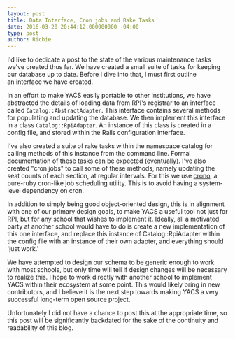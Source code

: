 ```yaml
---
layout: post
title: Data Interface, Cron jobs and Rake Tasks
date: 2016-03-20 20:44:12.000000000 -04:00
type: post
author: Richie
---
```


I'd like to dedicate a post to the state of the various maintenance tasks we've created thus far. We have created a small suite of tasks for keeping our database up to date. Before I dive into that, I must first outline an interface we have created.

In an effort to make YACS easily portable to other institutions, we have abstracted the details of loading data from RPI's registrar to an interface called `Catalog::AbstractAdapter`. This interface contains several methods for populating and updating the database. We then implement this interface in a class `Catalog::RpiAdapter`. An instance of this class is created in a config file, and stored within the Rails configuration interface.

I've also created a suite of rake tasks within the namespace catalog for calling methods of this instance from the command line. Formal documentation of these tasks can be expected (eventually). I've also created "cron jobs" to call some of these methods, namely updating the seat counts of each section, at regular intervals. For this we use [crono](https://github.com/plashchynski/crono), a pure-ruby cron-like job scheduling utility. This is to avoid having a system-level dependency on cron.

In addition to simply being good object-oriented design, this is in alignment with one of our primary design goals, to make YACS a useful tool not just for RPI, but for any school that wishes to implement it. Ideally, all a motivated party at another school would have to do is create a new implementation of this one interface, and replace this instance of Catalog::RpiAdapter within the config file with an instance of their own adapter, and everything should 'just work.'

We have attempted to design our schema to be generic enough to work with most schools, but only time will tell if design changes will be necessary to realize this. I hope to work directly with another school to implement YACS within their ecosystem at some point. This would likely bring in new contributors, and I believe it is the next step towards making YACS a very successful long-term open source project.

Unfortunately I did not have a chance to post this at the appropriate time, so this post will be significantly backdated for the sake of the continuity and readability of this blog.

